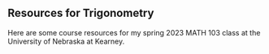 ## Resources for Trigonometry

Here are some course resources for my spring 2023 MATH 103 class at the University of Nebraska at Kearney.
